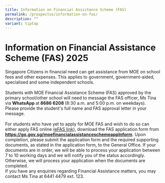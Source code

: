 ```yaml
---
title: Information on Financial Assistance Scheme (FAS)
permalink: /prospectus/information-on-fas/
description: ""
variant: tiptap
---
```

<h1>Information on Financial Assistance Scheme (FAS) 2025</h1>
<p>Singapore Citizens in financial need can get assistance from MOE on school
fees and other expenses. This applies to government, government-aided,
specialised and some independent schools.
<br>
<br>Students with MOE Financial Assistance Scheme (FAS) approved by the primary
school/other school will need to message the FAS officer, Ms Tina via <strong>WhatsApp </strong>at<strong> 8686 6208 </strong>(8:30
a.m. and 5:00 p.m. on weekdays). Please provide the student's full name
and FAS approval letter in your message.&nbsp;
<br>
<br>For students who have yet to apply for MOE FAS and wish to do so can either
apply FAS online (<a href="https://go.gov.sg/moe-efas" rel="noopener noreferrer nofollow" target="_blank">eFAS link</a>), download the FAS application
form from <strong><a href="https://go.gov.sg/moefinancialassistanceschemeapplnform" rel="noopener noreferrer nofollow" target="_blank">https://go.gov.sg/moefinancialassistanceschemeapplnform</a></strong>.
Upon completion, please submit the application form and the required supporting
documents, as stated in the application form, to the General Office. If
your documents are in order, we will be able to process your application
between 7 to 10 working days and we will notify you of the status accordingly.
Otherwise, we will process your application when the documents are completed.
<br>If you have any enquiries regarding Financial Assistance matters, you
may contact Ms Tina at 6441 4479 ext. 123.</p>